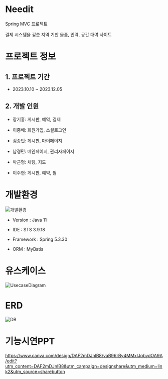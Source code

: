 # Needit
Spring MVC 프로젝트

결제 시스템을 갖춘 지역 기반 물품, 인력, 공간 대여 사이트

# 프로젝트 정보

## 1. 프로젝트 기간
* 2023.10.10 ~ 2023.12.05

## 2. 개발 인원
* 장기흥: 게시판, 예약, 결제

* 이중배: 회원가입, 소셜로그인

* 김종민: 게시판, 마이페이지

* 남경민: 메인페이지, 관리자페이지

* 박근형: 채팅, 지도

* 이주현: 게시판, 예약, 찜

# 개발환경
![개발환경](https://github.com/KeeHeung/Needit/assets/149993953/ce8c38a9-6876-412d-b72a-36319c54c299)

* Version : Java 11

* IDE : STS 3.9.18

* Framework : Spring 5.3.30

* ORM : MyBatis

# 유스케이스
![UsecaseDiagram](https://github.com/KeeHeung/Needit/assets/149993953/a4a1c6f3-d822-4e0d-a26e-b3c3140d53c7)

# ERD
![DB](https://github.com/KeeHeung/Needit/assets/149993953/f3d2c588-1608-4d5f-bdf1-d62b4c18169a)

# 기능시연PPT
https://www.canva.com/design/DAF2mDJnlB8/vaB96rBy4MMxlJqbydOA9A/edit?utm_content=DAF2mDJnlB8&utm_campaign=designshare&utm_medium=link2&utm_source=sharebutton

